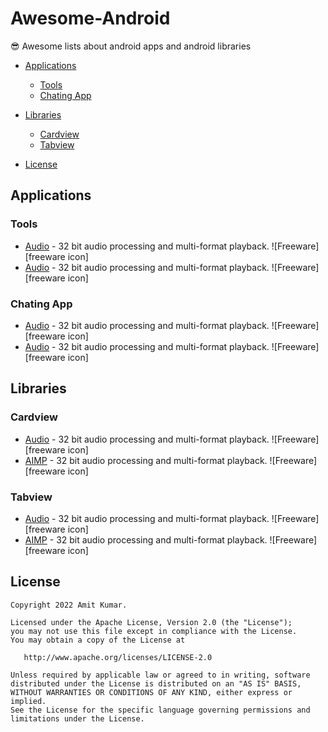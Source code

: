 # Awesome-Android
😎 Awesome lists about android apps and android libraries


<!-- vim-markdown-toc GFM -->

- [Applications](#applications)
  - [Tools](#tools)
  - [Chating App](#chating-app)


- [Libraries](#setup)
  - [Cardview](#cardview)
  - [Tabview](#tabview)
  
- [License](#license)

<!-- vim-markdown-toc -->

## Applications

### Tools

- [Audio](http://www.aimp.ru/) - 32 bit audio processing and multi-format playback. ![Freeware][freeware icon]
- [Audio](http://www.aimp.ru/) - 32 bit audio processing and multi-format playback. ![Freeware][freeware icon]

### Chating App

- [Audio](http://www.aimp.ru/) - 32 bit audio processing and multi-format playback. ![Freeware][freeware icon]
- [Audio](http://www.aimp.ru/) - 32 bit audio processing and multi-format playback. ![Freeware][freeware icon]

## Libraries

### Cardview

- [Audio](http://www.aimp.ru/) - 32 bit audio processing and multi-format playback. ![Freeware][freeware icon]
- [AIMP](http://www.aimp.ru/) - 32 bit audio processing and multi-format playback. ![Freeware][freeware icon]

### Tabview

- [Audio](http://www.aimp.ru/) - 32 bit audio processing and multi-format playback. ![Freeware][freeware icon]
- [AIMP](http://www.aimp.ru/) - 32 bit audio processing and multi-format playback. ![Freeware][freeware icon]

## License


```
Copyright 2022 Amit Kumar.

Licensed under the Apache License, Version 2.0 (the "License");
you may not use this file except in compliance with the License.
You may obtain a copy of the License at

   http://www.apache.org/licenses/LICENSE-2.0

Unless required by applicable law or agreed to in writing, software
distributed under the License is distributed on an "AS IS" BASIS,
WITHOUT WARRANTIES OR CONDITIONS OF ANY KIND, either express or implied.
See the License for the specific language governing permissions and
limitations under the License.
```
